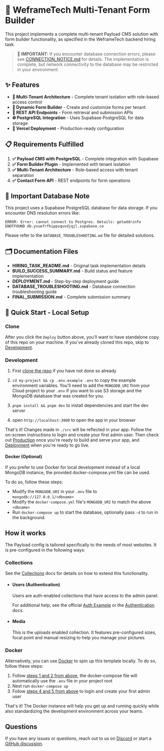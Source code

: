 # 🚀 WeframeTech Multi-Tenant Form Builder

This project implements a complete multi-tenant Payload CMS solution with form builder functionality, as specified in the WeframeTech backend hiring task.

> **🚨 IMPORTANT:** If you encounter database connection errors, please see [CONNECTION_NOTICE.md](./CONNECTION_NOTICE.md) for details. The implementation is complete, but network connectivity to the database may be restricted in your environment.

## ✨ Features

- **🏢 Multi-Tenant Architecture** - Complete tenant isolation with role-based access control
- **📝 Dynamic Form Builder** - Create and customize forms per tenant
- **🔌 REST API Endpoints** - Form retrieval and submission APIs
- **🌐 PostgreSQL Integration** - Uses Supabase PostgreSQL for data storage
- **🚀 Vercel Deployment** - Production-ready configuration

## 📋 Requirements Fulfilled

1. **✅ Payload CMS with PostgreSQL** - Complete integration with Supabase
2. **✅ Form Builder Plugin** - Implemented with tenant isolation
3. **✅ Multi-Tenant Architecture** - Role-based access with tenant separation
4. **✅ Contact Form API** - REST endpoints for form operations

## 🛑 Important Database Note

This project uses a Supabase PostgreSQL database for data storage. If you encounter DNS resolution errors like:

```
ERROR: Error: cannot connect to Postgres. Details: getaddrinfo ENOTFOUND db.yvuefrfkippsquvdjqjl.supabase.co
```

Please refer to the `DATABASE_TROUBLESHOOTING.md` file for detailed solutions.

## 🗂️ Documentation Files

- **HIRING_TASK_README.md** - Original task implementation details
- **BUILD_SUCCESS_SUMMARY.md** - Build status and feature implementation
- **DEPLOYMENT.md** - Step-by-step deployment guide
- **DATABASE_TROUBLESHOOTING.md** - Database connection troubleshooting guide
- **FINAL_SUBMISSION.md** - Complete submission summary

## 🚀 Quick Start - Local Setup

### Clone

After you click the `Deploy` button above, you'll want to have standalone copy of this repo on your machine. If you've already cloned this repo, skip to [Development](#development).

### Development

1. First [clone the repo](#clone) if you have not done so already
2. `cd my-project && cp .env.example .env` to copy the example environment variables. You'll need to add the `MONGODB_URI` from your Cloud project to your `.env` if you want to use S3 storage and the MongoDB database that was created for you.

3. `pnpm install && pnpm dev` to install dependencies and start the dev server
4. open `http://localhost:3000` to open the app in your browser

That's it! Changes made in `./src` will be reflected in your app. Follow the on-screen instructions to login and create your first admin user. Then check out [Production](#production) once you're ready to build and serve your app, and [Deployment](#deployment) when you're ready to go live.

#### Docker (Optional)

If you prefer to use Docker for local development instead of a local MongoDB instance, the provided docker-compose.yml file can be used.

To do so, follow these steps:

- Modify the `MONGODB_URI` in your `.env` file to `mongodb://127.0.0.1/<dbname>`
- Modify the `docker-compose.yml` file's `MONGODB_URI` to match the above `<dbname>`
- Run `docker-compose up` to start the database, optionally pass `-d` to run in the background.

## How it works

The Payload config is tailored specifically to the needs of most websites. It is pre-configured in the following ways:

### Collections

See the [Collections](https://payloadcms.com/docs/configuration/collections) docs for details on how to extend this functionality.

- #### Users (Authentication)

  Users are auth-enabled collections that have access to the admin panel.

  For additional help, see the official [Auth Example](https://github.com/payloadcms/payload/tree/main/examples/auth) or the [Authentication](https://payloadcms.com/docs/authentication/overview#authentication-overview) docs.

- #### Media

  This is the uploads enabled collection. It features pre-configured sizes, focal point and manual resizing to help you manage your pictures.

### Docker

Alternatively, you can use [Docker](https://www.docker.com) to spin up this template locally. To do so, follow these steps:

1. Follow [steps 1 and 2 from above](#development), the docker-compose file will automatically use the `.env` file in your project root
1. Next run `docker-compose up`
1. Follow [steps 4 and 5 from above](#development) to login and create your first admin user

That's it! The Docker instance will help you get up and running quickly while also standardizing the development environment across your teams.

## Questions

If you have any issues or questions, reach out to us on [Discord](https://discord.com/invite/payload) or start a [GitHub discussion](https://github.com/payloadcms/payload/discussions).
